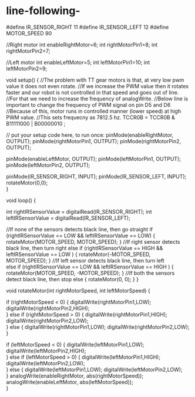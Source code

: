 # line-following-
#define IR_SENSOR_RIGHT 11
#define IR_SENSOR_LEFT 12
#define MOTOR_SPEED 90

//Right motor
int enableRightMotor=6;
int rightMotorPin1=8;
int rightMotorPin2=7;

//Left motor
int enableLeftMotor=5;
int leftMotorPin1=10;
int leftMotorPin2=9;

void setup()
{
  //The problem with TT gear motors is that, at very low pwm value it does not even rotate.
  //If we increase the PWM value then it rotates faster and our robot is not controlled in that speed and goes out of line.
  //For that we need to increase the frequency of analogWrite.
  //Below line is important to change the frequency of PWM signal on pin D5 and D6
  //Because of this, motor runs in controlled manner (lower speed) at high PWM value.
  //This sets frequecny as 7812.5 hz.
  TCCR0B = TCCR0B & B11111000 | B00000010 ;
  
  // put your setup code here, to run once:
  pinMode(enableRightMotor, OUTPUT);
  pinMode(rightMotorPin1, OUTPUT);
  pinMode(rightMotorPin2, OUTPUT);
  
  pinMode(enableLeftMotor, OUTPUT);
  pinMode(leftMotorPin1, OUTPUT);
  pinMode(leftMotorPin2, OUTPUT);

  pinMode(IR_SENSOR_RIGHT, INPUT);
  pinMode(IR_SENSOR_LEFT, INPUT);
  rotateMotor(0,0);   
}


void loop()
{

  int rightIRSensorValue = digitalRead(IR_SENSOR_RIGHT);
  int leftIRSensorValue = digitalRead(IR_SENSOR_LEFT);

  //If none of the sensors detects black line, then go straight
  if (rightIRSensorValue == LOW && leftIRSensorValue == LOW)
  {
    rotateMotor(MOTOR_SPEED, MOTOR_SPEED);
  }
  //If right sensor detects black line, then turn right
  else if (rightIRSensorValue == HIGH && leftIRSensorValue == LOW )
  {
      rotateMotor(-MOTOR_SPEED, MOTOR_SPEED); 
  }
  //If left sensor detects black line, then turn left  
  else if (rightIRSensorValue == LOW && leftIRSensorValue == HIGH )
  {
      rotateMotor(MOTOR_SPEED, -MOTOR_SPEED); 
  } 
  //If both the sensors detect black line, then stop 
  else 
  {
    rotateMotor(0, 0);
  }
}


void rotateMotor(int rightMotorSpeed, int leftMotorSpeed)
{
  
  if (rightMotorSpeed < 0)
  {
    digitalWrite(rightMotorPin1,LOW);
    digitalWrite(rightMotorPin2,HIGH);    
  }
  else if (rightMotorSpeed > 0)
  {
    digitalWrite(rightMotorPin1,HIGH);
    digitalWrite(rightMotorPin2,LOW);      
  }
  else
  {
    digitalWrite(rightMotorPin1,LOW);
    digitalWrite(rightMotorPin2,LOW);      
  }

  if (leftMotorSpeed < 0)
  {
    digitalWrite(leftMotorPin1,LOW);
    digitalWrite(leftMotorPin2,HIGH);    
  }
  else if (leftMotorSpeed > 0)
  {
    digitalWrite(leftMotorPin1,HIGH);
    digitalWrite(leftMotorPin2,LOW);      
  }
  else 
  {
    digitalWrite(leftMotorPin1,LOW);
    digitalWrite(leftMotorPin2,LOW);      
  }
  analogWrite(enableRightMotor, abs(rightMotorSpeed));
  analogWrite(enableLeftMotor, abs(leftMotorSpeed));    
}
